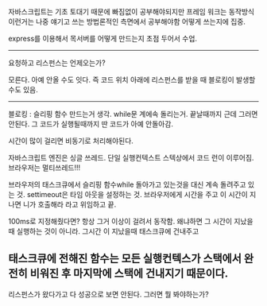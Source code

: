 자바스크립트는 기초 토대기 때문에 빠짐없이 공부해야되지만
프레임 워크는 동작방식 이런거는 나중 얘기고 쓰는 방법론적인 측면에서 공부해야함
어떻게 쓰는지에 집중.

express를 이용해서 목서버를 어떻게 만드는지 초점 두어서 수업.

---

요청하고 리스펀스는 언제오는가?

모른다. 아예 안올 수도 잇다.
즉 코드 위치 아래에 리스펀스를 받을 때 블로킹이 발생할 수도 있음.

----
블로킹 : 슬리핑 함수 만드는거 생각. while문 계에속 돌리는거. 끝날때까지 근데 그러면 안된다. 그 코드가 실행될때까지 딴 코드가 아예
안돌아감.

시간이 많이 걸리면 비동기로 처리해야된다.

자바스크립트 엔진은 싱글 쓰레드. 단일 실행컨텍스트 스텍상에서 코드 런이 이루어짐.
브라우저는 멀티쓰레드!!!

브라우저의 태스크큐에서 슬리핑 함수while 돌아가고 있는것을 대신 계속 돌려주고 있는 것.
settimeout은 타임 아웃을 설정하는 것. 브라우저에게 시간을 주고 이 시간이 지나면 니가 호출해라 라고 위임하고 끝.

100ms로 지정해줬다면? 항상 그거 이상이 걸려서 동작함.
왜냐하면 그 시간이 지났을때 실행하는 것이 아니라. 그시간 이 지났을때 태스크큐에 건내주고

태스크큐에 전해진 함수는 모든 실행컨텍스가 스택에서 완전히 비워진 후 마지막에 스택에 건내지기 때문이다.
---

리스펀스가 왔다가고 다 성공으로 보면 안된다. 그러면 뭘 봐야하는가?
